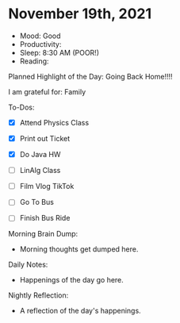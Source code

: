 # November 19th, 2021

- Mood: Good
- Productivity: 
- Sleep: 8:30 AM (POOR!)
- Reading: 

Planned Highlight of the Day: Going Back Home!!!!

I am grateful for: Family

To-Dos:
- [x] Attend Physics Class
- [x] Print out Ticket
- [x] Do Java HW
- [ ] LinAlg Class
- [ ] Film Vlog TikTok
- [ ] Go To Bus
- [ ] Finish Bus Ride


Morning Brain Dump:
- Morning thoughts get dumped here.

Daily Notes:
- Happenings of the day go here.


Nightly Reflection: 
- A reflection of the day's happenings.





